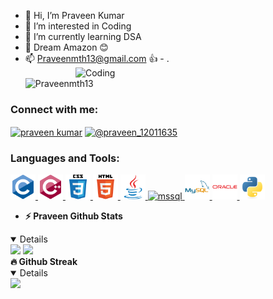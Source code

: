 - 👋 Hi, I’m Praveen Kumar
- 👀 I’m interested in Coding
- 🌱 I’m currently learning DSA
- 💞️ Dream Amazon 😊
- 📫 Praveenmth13@gmail.com 👍
-<img align="right" alt="Coding" width="400" src="https://camo.githubusercontent.com/5ddf73ad3a205111cf8c686f687fc216c2946a75005718c8da5b837ad9de78c9/68747470733a2f2f7468756d62732e6766796361742e636f6d2f4576696c4e657874446576696c666973682d736d616c6c2e676966">
     .<p align="left"> <img src="https://komarev.com/ghpvc/?username=Praveenmth13&label=Profile%20views&color=129e00&style=plastic" alt="Praveenmth13" /> </p>

<h3 align="left">Connect with me:</h3>
<p align="left">
<a href="https://linkedin.com/in/praveen kumar" target="blank"><img align="center" src="https://raw.githubusercontent.com/rahuldkjain/github-profile-readme-generator/master/src/images/icons/Social/linked-in-alt.svg" alt="praveen kumar" height="30" width="40" /></a>
<a href="https://www.hackerrank.com/@praveen_12011635" target="blank"><img align="center" src="https://raw.githubusercontent.com/rahuldkjain/github-profile-readme-generator/master/src/images/icons/Social/hackerrank.svg" alt="@praveen_12011635" height="30" width="40" /></a>
</p>

<h3 align="left">Languages and Tools:</h3>
<p align="left"> <a href="https://www.cprogramming.com/" target="_blank" rel="noreferrer"> <img src="https://raw.githubusercontent.com/devicons/devicon/master/icons/c/c-original.svg" alt="c" width="40" height="40"/> </a> <a href="https://www.w3schools.com/cpp/" target="_blank" rel="noreferrer"> <img src="https://raw.githubusercontent.com/devicons/devicon/master/icons/cplusplus/cplusplus-original.svg" alt="cplusplus" width="40" height="40"/> </a> <a href="https://www.w3schools.com/css/" target="_blank" rel="noreferrer"> <img src="https://raw.githubusercontent.com/devicons/devicon/master/icons/css3/css3-original-wordmark.svg" alt="css3" width="40" height="40"/> </a> <a href="https://www.w3.org/html/" target="_blank" rel="noreferrer"> <img src="https://raw.githubusercontent.com/devicons/devicon/master/icons/html5/html5-original-wordmark.svg" alt="html5" width="40" height="40"/> </a> <a href="https://www.java.com" target="_blank" rel="noreferrer"> <img src="https://raw.githubusercontent.com/devicons/devicon/master/icons/java/java-original.svg" alt="java" width="40" height="40"/> </a> <a href="https://www.microsoft.com/en-us/sql-server" target="_blank" rel="noreferrer"> <img src="https://www.svgrepo.com/show/303229/microsoft-sql-server-logo.svg" alt="mssql" width="40" height="40"/> </a> <a href="https://www.mysql.com/" target="_blank" rel="noreferrer"> <img src="https://raw.githubusercontent.com/devicons/devicon/master/icons/mysql/mysql-original-wordmark.svg" alt="mysql" width="40" height="40"/> </a> <a href="https://www.oracle.com/" target="_blank" rel="noreferrer"> <img src="https://raw.githubusercontent.com/devicons/devicon/master/icons/oracle/oracle-original.svg" alt="oracle" width="40" height="40"/> </a> <a href="https://www.python.org" target="_blank" rel="noreferrer"> <img src="https://raw.githubusercontent.com/devicons/devicon/master/icons/python/python-original.svg" alt="python" width="40" height="40"/> </a> </p>

- <summary><b>⚡ Praveen Github Stats</b></summary>
<details open>
<img height="180em" src="https://github-readme-stats.vercel.app/api?username=Praveenmth13&theme=synthwave" />
<img height="180em" src="https://github-readme-stats.vercel.app/api/top-langs/?username=Praveenmth13&exclude_repo=KNN-Image-Classification&show_icons=true&hide_border=true&layout=compact&langs_count=8"/>
 </details>
 <summary><b> 🔥 Github Streak</b></summary>
<details open>
<img height="180em" src="https://github-readme-streak-stats.herokuapp.com/?user=Praveenmth13&hide_border=true" />
</details>
